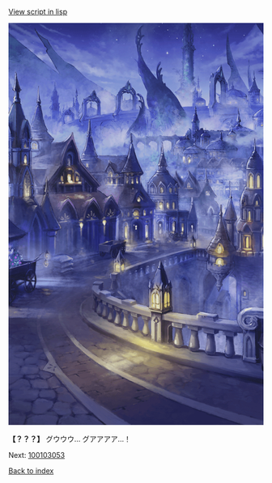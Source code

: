[View script in lisp](../scripts/100103043.txt)

![101_city_night3.png](../images/backgrounds/101_city_night3.png)

**【？？？】**
グウウウ…
グアアアア…！


Next: [100103053](100103053.md)

[Back to index](index.md)
